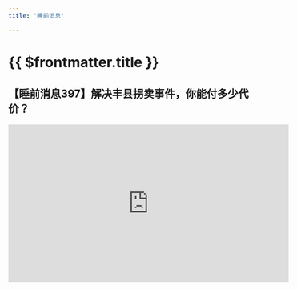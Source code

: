 ```yaml
---
title: '睡前消息'

---
```


# {{ $frontmatter.title }}

## 【睡前消息397】解决丰县拐卖事件，你能付多少代价？

<iframe width="560" height="315" src="https://www.youtube.com/embed/SnB-GNoXxWM?si=Oy6GhN9Gi8sXWvC6" title="YouTube video player" frameborder="0" allow="accelerometer; autoplay; clipboard-write; encrypted-media; gyroscope; picture-in-picture; web-share" allowfullscreen></iframe>